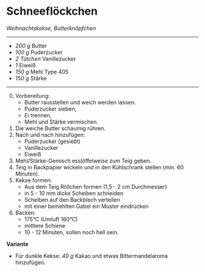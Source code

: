 # Schneeflöckchen

*Weihnachtskekse, Butterknöpfchen*

---

- *200 g* Butter
- *100 g* Puderzucker
- *2 Tütchen* Vanillezucker
- *1* Eiweiß
- *150 g* Mehl Type 405
- *150 g* Stärke

---

0. Vorbereitung:
   * Butter rausstellen und weich werden lassen.
   * Puderzucker sieben,
   * Ei trennen,
   * Mehl und Stärke vermischen.
1. Die weiche Butter schaumig rühren.
2. Nach und nach hinzufügen:
   * Puderzucker (gesiebt)
   * Vanillezucker
   * Eiweiß
3. Mehl/Stärke-Gemisch esslöffelweise zum Teig geben.
4. Teig in Backpapier wickeln und in den Kühlschrank stellen (min. 60 Minuten).
5. Kekse formen:
   * Aus dem Teig Röllchen formen (1,5 - 2 cm Durchmesser)
   * in 5 - 10 mm dicke Scheiben schneiden
   * Scheiben auf den Backblech verteilen
   * mit einer bemehlten Gabel ein Muster eindrücken
6. Backen:
   * 175°C (Umluft 160°C)
   * mittlere Schiene
   * 10 - 12 Minuten, sollen noch hell sein.

**Variante**
* Für dunkle Kekse: *40 g* Kakao und etwas Bittermandelaroma hinzufügen.

